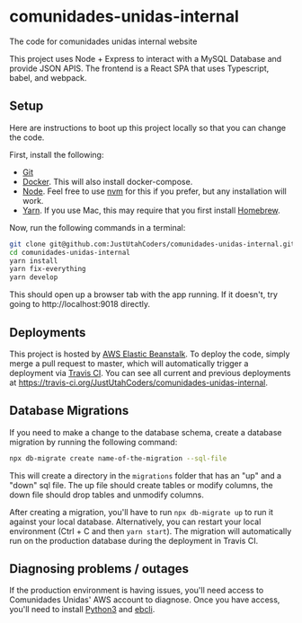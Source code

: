 # comunidades-unidas-internal
The code for comunidades unidas internal website

This project uses Node + Express to interact with a MySQL Database and provide JSON APIS. The frontend is a React SPA that uses Typescript, babel, and webpack.

## Setup
Here are instructions to boot up this project locally so that you can change the code.

First, install the following:
- [Git](https://git-scm.com/book/en/v2/Getting-Started-Installing-Git)
- [Docker](https://www.docker.com/get-started). This will also install docker-compose.
- [Node](https://nodejs.org/en/download/). Feel free to use [nvm](https://github.com/creationix/nvm) for this if you prefer, but any installation will work.
- [Yarn](https://yarnpkg.com/lang/en/docs/install/#mac-stable). If you use Mac, this may require that you first install
  [Homebrew](https://brew.sh/).

Now, run the following commands in a terminal:
```sh
git clone git@github.com:JustUtahCoders/comunidades-unidas-internal.git
cd comunidades-unidas-internal
yarn install
yarn fix-everything
yarn develop
```

This should open up a browser tab with the app running. If it doesn't, try going to http://localhost:9018 directly.

## Deployments
This project is hosted by [AWS Elastic Beanstalk](https://aws.amazon.com/elasticbeanstalk/). To deploy the code,
simply merge a pull request to master, which will automatically trigger a deployment via [Travis CI](https://travis-ci.org/).
You can see all current and previous deployments at https://travis-ci.org/JustUtahCoders/comunidades-unidas-internal.

## Database Migrations
If you need to make a change to the database schema, create a database migration by running the following command:
```sh
npx db-migrate create name-of-the-migration --sql-file
```

This will create a directory in the `migrations` folder that has an "up" and a "down" sql file. The up file should create tables or modify columns,
the down file should drop tables and unmodify columns.

After creating a migration, you'll have to run `npx db-migrate up` to run it against your local database. Alternatively, you can restart your local
environment (Ctrl + C and then `yarn start`). The migration will automatically run on the production database during the deployment in Travis CI. 

## Diagnosing problems / outages
If the production environment is having issues, you'll need access to Comunidades Unidas' AWS account to diagnose. Once you have access,
you'll need to install [Python3](https://docs.aws.amazon.com/elasticbeanstalk/latest/dg/eb-cli3-install.html) and
[ebcli](https://docs.aws.amazon.com/elasticbeanstalk/latest/dg/eb-cli3-install.html).